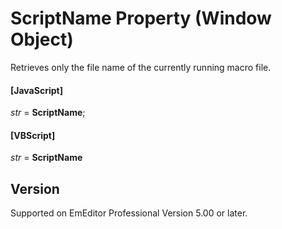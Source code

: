 # ScriptName Property (Window Object)

Retrieves only the file name of the currently running macro file.

#### \[JavaScript\]

_str_ = **ScriptName**;

#### \[VBScript\]

_str_ = **ScriptName**

## Version

Supported on EmEditor Professional Version 5.00 or later.